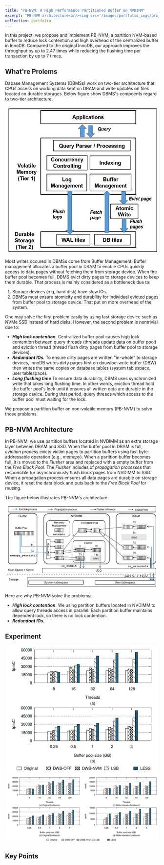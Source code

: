 ```yaml
---
title: "PB-NVM: A High Performance Partitioned Buffer on NVDIMM"
excerpt: "PB-NVM architecture<br/><img src='/images/portfolio_imgs/project-PBNVM.jpg'>"
collection: portfolio
---
```


In this project, we propose and implement PB-NVM, a partition NVM-based buffer to reduce lock contention and high overhead of the centralized buffer in InnoDB. Compared to the original InnoDB, our approach improves the throughput by up to 2.47 times while reducing the flushing time per transaction by up to 7 times.

## What're Prolems
Dabase Management Systems (DBMSs) work on two-tier architecture that CPUs access on working data kept on DRAM and write updates on files located on durable storages. Below figure show DBMS's compoents regard to two-tier architecture.
<div>
<img src='/images/portfolio_imgs/PB-NVM/PB-2tier.jpg'>
</div>

Most writes occured in DBMSs come from Buffer Management. Buffer management allocates a buffer pool in DRAM to enable CPUs quickly access to data pages without fetching them from storage device. When the buffer pool becomes full, DBMS evict dirty pages to storage devices to keep them durable. That process is mainly considered as a bottleneck due to:
1. Storage devices (e.g, hard disk) have slow IOs.
2. DBMSs must ensure atomicity and durability for individual evicted pages from buffer pool to storage device. That put on more overhead of the system.

One may solve the first problem easily by using fast storage device such as NVMe SSD instead of hard disks. However, the second problem is nontrivial due to:
* ***High lock contention.*** Centralized buffer pool causes high lock contention between query threads (threads update data on buffer pool) and eviction thread (thread flush dirty pages from buffer pool to storage devices).
* ***Redundant IOs.*** To ensure dirty pages are written "in-whole" to storage devices, InnoDB writes dirty pages first on douwlbe-write buffer (DBW) then writes the same copies on database tables (system tablespace, user tablespace).
* ***Long flushing time*** To ensure data durability, DBMS uses synchronized write that takes long flushing time. In other words, eviction thread hold the buffer pool's lock until it ensures all written data are durable in the storage device. During that period, query threads which access to the buffer pool must waiting for the lock.

We propose a partition buffer on non-volatile memory (PB-NVM) to solve those problems.
## PB-NVM Architecture

In PB-NVM, we use partition buffers located in NVDIMM as an extra storage layer between DRAM and SSD. When the buffer pool in DRAM is full, *eviction process* evicts victim pages to partition buffers using fast byte-addressable operation (e.g., *memcpy*). When a partition buffer becomes full, it is moved to the *Flusher* area and replaced with a empty buffer from the *Free Block Pool*. The *Flusher* includes of *propagation processes* that responsible for asynchronously flush block pages from NVDIMM to SSD. When a propagation process ensures all data pages are durable on storage device, it reset the data block and puts back to the *Free Block Pool* for reusing.

The figure below illustrates PB-NVM's architecture.

<div>
<img src='/images/portfolio_imgs/PB-NVM/PB-arch.jpg'>
</div>

Here are why PB-NVM solve the problems:

* ***High lock contention.*** We using partition buffers located in NVDIMM to allow query threads access in parallel. Each partition buffer maintains dependent lock, so there is no lock contention.
* ***Redundant IOs.*** 


## Experiment

<div>
<img src='/images/portfolio_imgs/PB-NVM/PB-TPCC-throughput.jpg'>
</div>

<div>
<img src='/images/portfolio_imgs/PB-NVM/PB-Linkbench-throughput.jpg'>
</div>

## Key Points
